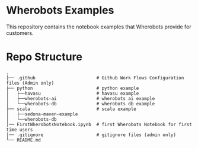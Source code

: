 # Wherobots Examples

This repository contains the notebook examples that Wherobots provide for customers.


# Repo  Structure

```
.
├── .github                       # Github Work Flows Configuration files (Admin only)
├── python                        # python example
│   ├──havasu                     # havasu example
│   ├──wherobots-ai               # wherobots ai example
│   └──wherobots-db               # wherobots db example
├── scala                         # scala example
│   ├──sedona-maven-example
│   └──wherobots-db               
│── FirstWherobotsNotebook.ipynb  # first Wherobots Notebook for first time users          
│── .gitignore                    # gitignore files (admin only)
└── README.md
```